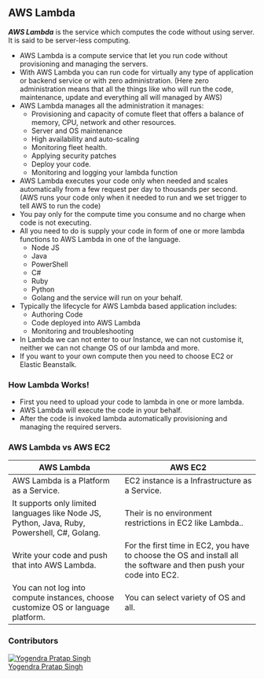 ## AWS Lambda ##
***AWS Lambda*** is the service which computes the code without using server. It is said to be server-less computing.
- AWS Lambda is a compute service that let you run code without provisioning and managing the servers.
- With AWS Lambda you can run code for virtually any type of application or backend service or with zero administration.
(Here zero administration means that all the things like who will run the code, maintenance, update and everything all will managed by AWS)
- AWS Lambda manages all the administration it manages: 
  - Provisioning and capacity of comute fleet that offers a balance of memory, CPU, network and other resources.
  - Server and OS maintenance
  - High availability and auto-scaling
  - Monitoring fleet health.
  - Applying security patches
  - Deploy your code.
  - Monitoring and logging your lambda function
- AWS Lambda executes your code only when needed and scales automatically from a few request per day to thousands per second.
(AWS runs your code only when it needed to run and we set trigger to tell AWS to run the code)
- You pay only for the compute time you consume and no charge when code is not executing.
- All you need to do is supply your code in form of one or more lambda functions to AWS Lambda in one of the language.
  - Node JS
  - Java
  - PowerShell
  - C#
  - Ruby
  - Python
  - Golang
  and the service will run on your behalf.
- Typically the lifecycle for AWS Lambda based application includes:
  - Authoring Code
  - Code deployed into AWS Lambda
  - Monitoring and troubleshooting
- In Lambda we can not enter to our Instance, we can not customise it, neither we can not change OS of our lambda and more.
- If you want to your own compute then you need to choose EC2 or Elastic Beanstalk.

### How Lambda Works! ###
- First you need to upload your code to lambda in one or more lambda.
- AWS Lambda will execute the code in your behalf.
- After the code is invoked lambda automatically provisioning and managing the required servers.

### AWS Lambda vs AWS EC2 ###

AWS Lambda | AWS EC2
---------- | -------
AWS Lambda is a Platform as a Service. | EC2 instance is a Infrastructure as a Service.
It supports only limited languages like Node JS, Python, Java, Ruby, Powershell, C#, Golang. | Their is no environment restrictions in EC2 like Lambda..
Write your code and push that into AWS Lambda. | For the first time in EC2, you have to choose the OS and install all the software and then push your code into EC2.
You can not log into compute instances, choose customize OS or language platform. | You can select variety of OS and all.


### Contributors
[![Yogendra Pratap Singh][yogendra_avatar]][yogendra_homepage]<br/>[Yogendra Pratap Singh][yogendra_homepage] 

  [yogendra_homepage]: https://github.com/PratapSingh13
  [yogendra_avatar]: https://img.cloudposse.com/75x75/https://github.com/PratapSingh13.png
